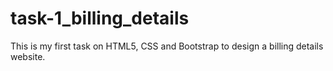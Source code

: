 # task-1_billing_details
This is my first task on HTML5, CSS and Bootstrap to design a billing details website.

